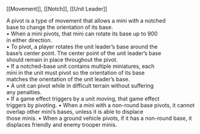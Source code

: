[[Movement]], [[Notch]], [[Unit Leader]]

A pivot is a type of movement that allows a mini with a notched  
base to change the orientation of its base.  
• When a mini pivots, that mini can rotate its base up to 900  
in either direction.  
• To pivot, a player rotates the unit leader’s base around the  
base’s center point. The center point of the unit leader’s base  
should remain in place throughout the pivot.  
• If a notched-base unit contains multiple miniatures, each  
mini in the unit must pivot so the orientation of its base  
matches the orientation of the unit leader’s base.  
• A unit can pivot while in difficult terrain without suffering  
any penalties.  
• If a game effect triggers by a unit moving, that game effect  
triggers by pivoting.
• When a mini with a non-round base pivots, it cannot  
overlap other mini’s bases, unless it is able to displace  
those minis.
• When a ground vehicle pivots, if it has a non-round base, it  
displaces friendly and enemy trooper minis.